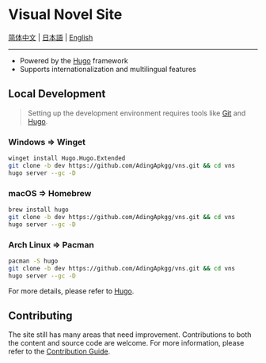 # Visual Novel Site

[简体中文](README.zh.md) | [日本語](README.ja.md) | [English](README.md)

***

- Powered by the [Hugo](https://gohugo.io/) framework
- Supports internationalization and multilingual features

## Local Development

> Setting up the development environment requires tools like [Git](https://git-scm.com/) and [Hugo](https://gohugo.io/).

### Windows => Winget

```sh
winget install Hugo.Hugo.Extended
git clone -b dev https://github.com/AdingApkgg/vns.git && cd vns
hugo server --gc -D
```

### macOS => Homebrew

```sh
brew install hugo
git clone -b dev https://github.com/AdingApkgg/vns.git && cd vns
hugo server --gc -D
```

### Arch Linux => Pacman

```sh
pacman -S hugo
git clone -b dev https://github.com/AdingApkgg/vns.git && cd vns
hugo server --gc -D
```

For more details, please refer to [Hugo](https://gohugo.io/).

## Contributing

The site still has many areas that need improvement. Contributions to both the content and source code are welcome. For more information, please refer to the [Contribution Guide](/content/en/docs/postscript/contribute.md).
